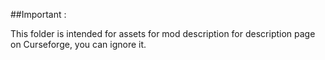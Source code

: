 ##Important :

This folder is intended for assets for mod description for description page on Curseforge, you can ignore it.
